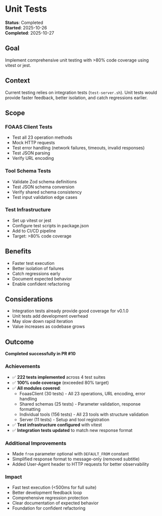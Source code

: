 # Unit Tests

**Status**: Completed  
**Started**: 2025-10-26  
**Completed**: 2025-10-27

## Goal

Implement comprehensive unit testing with >80% code coverage using vitest or jest.

## Context

Current testing relies on integration tests (`test-server.sh`). Unit tests would provide faster feedback, better isolation, and catch regressions earlier.

## Scope

### FOAAS Client Tests
- Test all 23 operation methods
- Mock HTTP requests
- Test error handling (network failures, timeouts, invalid responses)
- Test JSON parsing
- Verify URL encoding

### Tool Schema Tests
- Validate Zod schema definitions
- Test JSON schema conversion
- Verify shared schema consistency
- Test input validation edge cases

### Test Infrastructure
- Set up vitest or jest
- Configure test scripts in package.json
- Add to CI/CD pipeline
- Target: >80% code coverage

## Benefits

- Faster test execution
- Better isolation of failures
- Catch regressions early
- Document expected behavior
- Enable confident refactoring

## Considerations

- Integration tests already provide good coverage for v0.1.0
- Unit tests add development overhead
- May slow down rapid iteration
- Value increases as codebase grows

## Outcome

**Completed successfully in PR #10**

### Achievements
- ✅ **222 tests implemented** across 4 test suites
- ✅ **100% code coverage** (exceeded 80% target)
- ✅ **All modules covered**:
  - FoaasClient (30 tests) - All 23 operations, URL encoding, error handling
  - Shared schemas (25 tests) - Parameter validation, response formatting
  - Individual tools (156 tests) - All 23 tools with structure validation
  - Server (11 tests) - Setup and tool registration
- ✅ **Test infrastructure configured** with vitest
- ✅ **Integration tests updated** to match new response format

### Additional Improvements
- Made `from` parameter optional with `DEFAULT_FROM` constant
- Simplified response format to message-only (removed subtitle)
- Added User-Agent header to HTTP requests for better observability

### Impact
- Fast test execution (<500ms for full suite)
- Better development feedback loop
- Comprehensive regression protection
- Clear documentation of expected behavior
- Foundation for confident refactoring